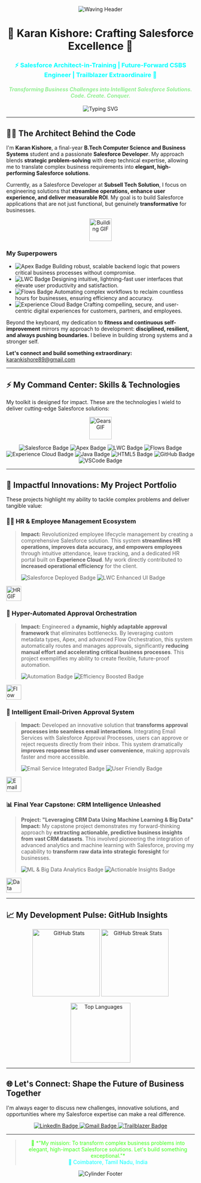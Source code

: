 <p align="center">
  <img src="https://capsule-render.vercel.app/api?type=waving&color=39FF14&height=120" alt="Waving Header" />
</p>

# <div align="center">🚀 Karan Kishore: Crafting Salesforce Excellence 🚀</div>

<h3 align="center">
  <div style="color:#00FFFF;">⚡ Salesforce Architect-in-Training | Future-Forward CSBS Engineer | Trailblazer Extraordinaire 🌟</div>
</h3>
<h4 align="center"><i style="color:#90EE90;">Transforming Business Challenges into Intelligent Salesforce Solutions. Code. Create. Conquer.</i></h4>

<p align="center">
  <img src="https://readme-typing-svg.demolab.com?font=Fira+Code&pause=1000&color=39FF14&center=true&vCenter=true&width=800&lines=Crafting+Scalable+Salesforce+Ecosystems;Unlocking+Business+Potential+with+Tech;Driving+Innovation+through+Code;Always+Building.+Always+Optimizing.%F0%9F%9A%80" alt="Typing SVG" />
</p>

---

## 👨‍💻 The Architect Behind the Code

I'm **Karan Kishore**, a final-year **B.Tech Computer Science and Business Systems** student and a passionate **Salesforce Developer**. My approach blends **strategic problem-solving** with deep technical expertise, allowing me to translate complex business requirements into **elegant, high-performing Salesforce solutions**.

Currently, as a Salesforce Developer at **Subsell Tech Solution**, I focus on engineering solutions that **streamline operations, enhance user experience, and deliver measurable ROI**. My goal is to build Salesforce applications that are not just functional, but genuinely **transformative** for businesses.

<p align="center">
  <img src="https://media.giphy.com/media/v1.Y2lkPTc5MGI3NjExOHlkd3ZtYjA4eXlrdm9hZWZ1NGs5MW1mN2d2dGEwa3R6Z3czbm5zcCZlcD12MV9pbnRlcm5hbF9naWZfYnlfaWQmY3Q9Zw/oF5oUYTOhY5m8/giphy.gif" width="60px" alt="Building GIF"/>
</p>

### My Superpowers

* <img src="https://img.shields.io/badge/Apex-FF4500?style=flat-square&logo=salesforce&logoColor=white" alt="Apex Badge"/> Building robust, scalable backend logic that powers critical business processes without compromise.
* <img src="https://img.shields.io/badge/LWC-663399?style=flat-square&logo=lightning&logoColor=white" alt="LWC Badge"/> Designing intuitive, lightning-fast user interfaces that elevate user productivity and satisfaction.
* <img src="https://img.shields.io/badge/Flows-00C9B1?style=flat-square&logo=salesforce&logoColor=white" alt="Flows Badge"/> Automating complex workflows to reclaim countless hours for businesses, ensuring efficiency and accuracy.
* <img src="https://img.shields.io/badge/Experience%20Cloud-FFD700?style=flat-square&logo=salesforce&logoColor=black" alt="Experience Cloud Badge"/> Crafting compelling, secure, and user-centric digital experiences for customers, partners, and employees.

Beyond the keyboard, my dedication to **fitness and continuous self-improvement** mirrors my approach to development: **disciplined, resilient, and always pushing boundaries.** I believe in building strong systems and a stronger self.

**Let's connect and build something extraordinary:** [karankishore89@gmail.com](mailto:karankishore89@gmail.com)

---

## ⚡ My Command Center: Skills & Technologies

My toolkit is designed for impact. These are the technologies I wield to deliver cutting-edge Salesforce solutions:

<p align="center">
  <img src="https://media.giphy.com/media/v1.Y2lkPTc5MGI3NjExM2Q1bDZla3NsdG4zM3VsczU1eW9wN200dWNuc3k0dWxweXpxajF1NSZlcD12MV9pbnRlcm5hbF9naWZfYnlfaWQmY3Q9Zw/dM2w3mLCyRLO/giphy.gif" width="60px" alt="Gears GIF"/>
</p>

<p align="center">
  <img src="https://img.shields.io/badge/Salesforce-00A1E0?style=for-the-badge&logo=salesforce&logoColor=white&colorB=00A1E0" alt="Salesforce Badge"/>
  <img src="https://img.shields.io/badge/Apex-FF4500?style=for-the-badge&logo=salesforce&logoColor=white&colorB=FF4500" alt="Apex Badge"/>
  <img src="https://img.shields.io/badge/LWC-663399?style=for-the-badge&logo=lightning&logoColor=white&colorB=663399" alt="LWC Badge"/>
  <img src="https://img.shields.io/badge/Flows-00C9B1?style=for-the-badge&logo=salesforce&logoColor=white&colorB=00C9B1" alt="Flows Badge"/>
  <img src="https://img.shields.io/badge/Experience%20Cloud-FFD700?style=for-the-badge&logo=salesforce&logoColor=black&colorB=FFD700" alt="Experience Cloud Badge"/>
  <img src="https://img.shields.io/badge/Java-007396?style=for-the-badge&logo=java&logoColor=white&colorB=007396" alt="Java Badge"/>
  <img src="https://img.shields.io/badge/HTML5-E34F26?style=for-the-badge&logo=html5&logoColor=white&colorB=E34F26" alt="HTML5 Badge"/>
  <img src="https://img.shields.io/badge/GitHub-181717?style=for-the-badge&logo=github&logoColor=white&colorB=181717" alt="GitHub Badge"/>
  <img src="https://img.shields.io/badge/VSCode-007ACC?style=for-the-badge&logo=visualstudiocode&logoColor=white&colorB=007ACC" alt="VSCode Badge"/>
</p>

---

## 🌟 Impactful Innovations: My Project Portfolio

These projects highlight my ability to tackle complex problems and deliver tangible value:

### 🧑‍💼 HR & Employee Management Ecosystem

> **Impact:** Revolutionized employee lifecycle management by creating a comprehensive Salesforce solution. This system **streamlines HR operations, improves data accuracy, and empowers employees** through intuitive attendance, leave tracking, and a dedicated HR portal built on **Experience Cloud**. My work directly contributed to **increased operational efficiency** for the client.
> <p align="left">
>   <img src="https://img.shields.io/badge/Salesforce-Deployed-green?style=flat-square&logo=salesforce&logoColor=white" alt="Salesforce Deployed Badge"/>
>   <img src="https://img.shields.io/badge/LWC-Enhanced%20UI-blue?style=flat-square&logo=lightning&logoColor=white" alt="LWC Enhanced UI Badge"/>
> </p>
<p align="left">
  <img src="https://media.giphy.com/media/v1.Y2lkPTc5MGI3NjExaDRyNXR6eG40bXRuN2VmbzRmb241a2p1OG9wZ3h6aDdjbXo0ajQxbiZlcD12MV9pbnRlcm5hbF9naWZfYnlfaWQmY3Q9Zw/SggC1yD6u7xWw/giphy.gif" width="40px" alt="HR GIF"/>
</p>

### 🔄 Hyper-Automated Approval Orchestration

> **Impact:** Engineered a **dynamic, highly adaptable approval framework** that eliminates bottlenecks. By leveraging custom metadata types, Apex, and advanced Flow Orchestration, this system automatically routes and manages approvals, significantly **reducing manual effort and accelerating critical business processes**. This project exemplifies my ability to create flexible, future-proof automation.
> <p align="left">
>   <img src="https://img.shields.io/badge/Automation-Apex%26Flow-orange?style=flat-square&logo=automation&logoColor=white" alt="Automation Badge"/>
>   <img src="https://img.shields.io/badge/Efficiency-Boosted-brightgreen?style=flat-square&logo=speedometer&logoColor=white" alt="Efficiency Boosted Badge"/>
> </p>
<p align="left">
  <img src="https://media.giphy.com/media/v1.Y2lkPTc5MGI3NjExM3h2NGl1Z3VvcDFkNGh5ZWw5eXhncTh4cGl1aXRlNXh6c3cxaWp3NCZlcD12MV9pbnRlcm5hbF9naWZfYnlfaWQmY3Q9Zw/kgyBvjYn1K01l7L5zQ/giphy.gif" width="40px" alt="Flow GIF"/>
</p>

### 📧 Intelligent Email-Driven Approval System

> **Impact:** Developed an innovative solution that **transforms approval processes into seamless email interactions**. Integrating Email Services with Salesforce Approval Processes, users can approve or reject requests directly from their inbox. This system dramatically **improves response times and user convenience**, making approvals faster and more accessible.
> <p align="left">
>   <img src="https://img.shields.io/badge/Email%20Service-Integrated-lightgrey?style=flat-square&logo=mail&logoColor=black" alt="Email Service Integrated Badge"/>
>   <img src="https://img.shields.io/badge/User%20Friendly-Seamless-blueviolet?style=flat-square&logo=user&logoColor=white" alt="User Friendly Badge"/>
> </p>
<p align="left">
  <img src="https://media.giphy.com/media/v1.Y2lkPTc5MGI3NjExem56ZnNqaXpndG44NzQzbG91a25iZmZzOHFjY3F2cTNtMnN1aW9nZCZlcD12MV9pbnRlcm5hbF9naWZfYnlfaWQmY3Q9Zw/xT0xeu8hH2pGg2t1oY/giphy.gif" width="40px" alt="Email GIF"/>
</p>

### 📊 Final Year Capstone: CRM Intelligence Unleashed

> **Project: "Leveraging CRM Data Using Machine Learning & Big Data"**
> **Impact:** My capstone project demonstrates my forward-thinking approach by **extracting actionable, predictive business insights from vast CRM datasets**. This involved pioneering the integration of advanced analytics and machine learning with Salesforce, proving my capability to **transform raw data into strategic foresight** for businesses.
> <p align="left">
>   <img src="https://img.shields.io/badge/ML%26Big%20Data-Analytics-red?style=flat-square&logo=data-science&logoColor=white" alt="ML & Big Data Analytics Badge"/>
>   <img src="https://img.shields.io/badge/Insights-Actionable-yellow?style=flat-square&logo=chart-line&logoColor=black" alt="Actionable Insights Badge"/>
> </p>
<p align="left">
  <img src="https://media.giphy.com/media/v1.Y2lkPTc5MGI3NjExNnRzd2V0NnRvcjgzMWN1am4wNnYyN2lxa25xYXN6Zm90MHB0azQ0bCZlcD12MV9pbnRlcm5hbF9naWZfYnlfaWQmY3Q9Zw/YJ5qyS4N5M64gR5B5r/giphy.gif" width="40px" alt="Data Analytics GIF"/>
</p>

---

## 📈 My Development Pulse: GitHub Insights

<p align="center">
  <img src="https://github-readme-stats.vercel.app/api?username=karankishore89&show_icons=true&theme=dark&hide_border=true&icon_color=39FF14&text_color=00FFFF&title_color=00FFFF" height="180" alt="GitHub Stats"/>
  <img src="https://streak-stats.demolab.com?user=karankishore89&theme=dark&hide_border=true&stroke=39FF14&ring=39FF14&currStreakLabel=00FFFF&sideNums=00FFFF&sideLabels=00FFFF&dates=00FFFF" height="180" alt="GitHub Streak Stats"/>
</p>

<p align="center">
  <img src="https://github-readme-stats.vercel.app/api/top-langs/?username=karankishore89&layout=compact&theme=dark&hide_border=true&langs_count=6&icon_color=39FF14&text_color=00FFFF&title_color=00FFFF" height="160" alt="Top Languages"/>
</p>

---

## 🌐 Let's Connect: Shape the Future of Business Together

I'm always eager to discuss new challenges, innovative solutions, and opportunities where my Salesforce expertise can make a real difference.

<p align="center">
  <a href="https://www.linkedin.com/in/karankishore89/" target="_blank">
    <img src="https://img.shields.io/badge/LinkedIn-Karan%20Kishore-0077B5?style=for-the-badge&logo=linkedin&logoColor=white&colorB=0077B5" alt="LinkedIn Badge"/>
  </a>
  <a href="mailto:karankishore89@gmail.com">
    <img src="https://img.shields.io/badge/Gmail-karankishore89-D14836?style=for-the-badge&logo=gmail&logoColor=white&colorB=D14836" alt="Gmail Badge"/>
  </a>
  <a href="https://www.salesforce.com/trailblazer/karankishorev" target="_blank">
    <img src="https://img.shields.io/badge/Trailblazer-Karan%20Kishore-00A1E0?style=for-the-badge&logo=salesforce&logoColor=white&colorB=00A1E0" alt="Trailblazer Badge"/>
  </a>
</p>

---

> <div align="center" style="color:#39FF14;">💬 *"My mission: To transform complex business problems into elegant, high-impact Salesforce solutions. Let's build something exceptional."*</div>
> <div align="center" style="color:#00FFFF;">📍 Coimbatore, Tamil Nadu, India</div>

<p align="center">
  <img src="https://capsule-render.vercel.app/api?type=cylinder&color=39FF14&height=60" alt="Cylinder Footer" />
</p>
